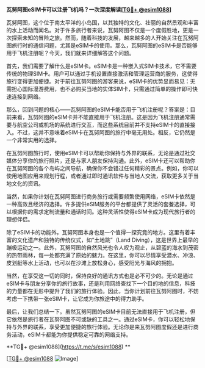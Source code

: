 **瓦努阿图eSIM卡可以注册飞机吗？一次深度解读[[TG💪+ @esim1088](https://t.me/s/esim1088)]**

瓦努阿图，这个位于南太平洋的小岛国，以其独特的文化、壮丽的自然景观和丰富的水上活动而闻名。对于许多旅行者来说，瓦努阿图不仅是一个度假胜地，更是一次探索未知的冒险之旅。然而，随着科技的发展，越来越多的人开始关注在瓦努阿图旅行时的通信问题，尤其是eSIM卡的使用。那么，瓦努阿图的eSIM卡是否能够用于飞机注册呢？今天，我们就来详细解答这个问题。

首先，我们需要了解什么是eSIM卡。eSIM卡是一种嵌入式SIM卡技术，它不需要传统的物理SIM卡。用户可以通过手机设置直接激活和管理运营商的服务，这使得旅行变得更加便捷。对于前往瓦努阿图的游客来说，eSIM卡的优势显而易见：无需担心国际漫游费用，也不必购买当地的实体SIM卡，只需通过简单的操作即可快速连接到网络。

那么，回到问题的核心——瓦努阿图的eSIM卡能否用于飞机注册呢？答案是：目前来看，瓦努阿图的eSIM卡并不能直接用于飞机注册。这是因为飞机注册通常需要与航空公司或机场的系统进行交互，而这些系统目前并不支持eSIM卡的直接接入。不过，这并不意味着eSIM卡在瓦努阿图的旅行中毫无用处。相反，它仍然是一个非常实用的选择。

在瓦努阿图旅行时，使用eSIM卡可以帮助你保持与外界的联系，无论是通过社交媒体分享你的旅行照片，还是与家人朋友保持沟通。此外，eSIM卡还可以帮助你在瓦努阿图的各个岛屿之间导航，确保你不会错过任何精彩的景点。例如，你可以使用地图应用来规划行程，或者通过即时通讯软件与当地人交流，获取更多关于当地文化的资讯。

当然，如果你计划在瓦努阿图进行商务旅行或需要频繁使用网络，eSIM卡依然是一种高效且经济的选择。许多提供eSIM服务的平台都提供了灵活的套餐选择，可以根据你的需求定制流量和通话时间。这种灵活性使得eSIM卡成为现代旅行者的理想伴侣。

除了eSIM卡的功能外，瓦努阿图本身也是一个值得一探究竟的地方。这里有着丰富的文化遗产和独特的传统仪式，如“土地跳”（Land Diving），这是世界上最早的蹦极运动之一。此外，瓦努阿图的自然风光也令人叹为观止，从碧蓝的海水到茂密的热带雨林，每一处都充满了原始的魅力。在这里，你可以尽情享受潜水、冲浪、皮划艇等水上活动，也可以在沙滩上放松身心，感受阳光与海风的拥抱。

当然，在享受这一切的同时，保持良好的通讯方式也是必不可少的。无论是通过eSIM卡与朋友分享你的旅行故事，还是利用网络查找下一个目的地的信息，科技的力量都在无形中提升了我们的旅行体验。因此，当你计划前往瓦努阿图时，不妨考虑一下携带一张eSIM卡，让它成为你旅途中的得力助手。

最后，让我们总结一下。虽然瓦努阿图的eSIM卡目前无法直接用于飞机注册，但它依然是旅行者在瓦努阿图不可或缺的工具之一。通过eSIM卡，你可以轻松地保持与外界的联系，享受更加便捷的旅行体验。无论你是来瓦努阿图度假还是进行商务活动，eSIM卡都能为你提供稳定可靠的网络支持。

**TG💪+ @esim1088](https://t.me/s/esim1088) **

[[TG💪+ @esim1088](https://t.me/s/esim1088) ![Image](https://i.postimg.cc/4NQfJmqS/Snipaste-2025-05-13-00-14-12.png)]